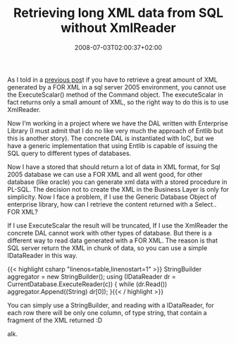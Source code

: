﻿---
title: "Retrieving long XML data from SQL without XmlReader"
description: ""
date: 2008-07-03T02:00:37+02:00
draft: false
tags: [Sql Server]
categories: [Sql Server]
---
As I told in a [previous pos](http://www.codewrecks.com/blog/index.php/2008/05/08/get-great-amount-of-data-with-t-sql-for-xml/)t if you have to retrieve a great amount of XML generated by a FOR XML in a sql server 2005 environment, you cannot use the ExecuteScalar() method of the Command object. The executeScalar in fact returns only a small amount of XML, so the right way to do this is to use XmlReader.

Now I’m working in a project where we have the DAL written with Enterprise Library (I must admit that I do no like very much the approach of Entlib but this is another story). The concrete DAL is instantiated with IoC, but we have a generic implementation that using Entlib is capable of issuing the SQL query to different types of databases.

Now I have a stored that should return a lot of data in XML format, for Sql 2005 database we can use a FOR XML and all went good, for other database (like oracle) you can generate xml data with a stored procedure in PL-SQL. The decision not to create the XML in the Business Layer is only for simplicity. Now I face a problem, if I use the Generic Database Object of enterprise library, how can I retrieve the content returned with a Select.. FOR XML?

If I use ExecuteScalar the result will be truncated, If I use the XmlReader the concrete DAL cannot work with other types of database. But there is a different way to read data generated with a FOR XML. The reason is that SQL server return the XML in chunk of data, so you can use a simple IDataReader in this way.

{{< highlight csharp "linenos=table,linenostart=1" >}}
StringBuilder aggregator = new StringBuilder();
using (IDataReader dr = CurrentDatabase.ExecuteReader(c)) {
    while (dr.Read())
        aggregator.Append((String) dr[0]);
}{{< / highlight >}}

<!-- Code inserted with Steve Dunn's Windows Live Writer Code Formatter Plugin.  http://dunnhq.com -->

You can simply use a StringBuilder, and reading with a IDataReader, for each row there will be only one column, of type string, that contain a fragment of the XML returned :D

alk.

<!--dotnetkickit-->

